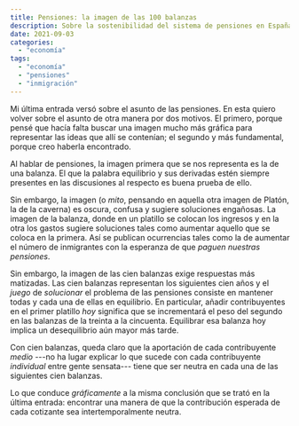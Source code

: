 ```yaml
---
title: Pensiones: la imagen de las 100 balanzas
description: Sobre la sostenibilidad del sistema de pensiones en España
date: 2021-09-03
categories:
  - "economía"
tags:
  - "economía"
  - "pensiones"
  - "inmigración"
---
```


Mi última entrada versó sobre el asunto de las pensiones. En esta quiero volver sobre el asunto de otra manera por dos motivos. El primero, porque pensé que hacía falta buscar una imagen mucho más gráfica para representar las ideas que allí se contenían; el segundo y más fundamental, porque creo haberla encontrado.

Al hablar de pensiones, la imagen primera que se nos representa es la de una balanza. El que la palabra equilibrio y sus derivadas estén siempre presentes en las discusiones al respecto es buena prueba de ello.

Sin embargo, la imagen (o _mito_, pensando en aquella otra imagen de Platón, la de la caverna) es oscura, confusa y sugiere soluciones engañosas. La imagen de la balanza, donde en un platillo se colocan los ingresos y en la otra los gastos sugiere soluciones tales como aumentar aquello que se coloca en la primera. Así se publican ocurrencias tales como la de aumentar el número de inmigrantes con la esperanza de que _paguen nuestras pensiones_.

Sin embargo, la imagen de las cien balanzas exige respuestas más matizadas. Las cien balanzas representan los siguientes cien años y el _juego_ de _solucionar_ el problema de las pensiones consiste en mantener todas y cada una de ellas en equilibrio. En particular, añadir contribuyentes en el primer platillo _hoy_ significa que se incrementará el peso del segundo en las balanzas de la treinta a la cincuenta. Equilibrar esa balanza hoy implica un desequilibrio aún mayor más tarde.

Con cien balanzas, queda claro que la aportación de cada contribuyente _medio_ ---no ha lugar explicar lo que sucede con cada contribuyente _individual_ entre gente sensata--- tiene que ser neutra en cada una de las siguientes cien balanzas.

Lo que conduce _gráficamente_ a la misma conclusión que se trató en la última entrada: encontrar una manera de que la contribución esperada de cada cotizante sea intertemporalmente neutra.



